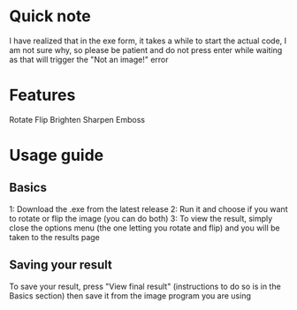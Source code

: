 # Quick note
I have realized that in the exe form, it takes a while to start the actual code, I am not sure why, so please be patient and do not press enter while waiting as that will trigger the "Not an image!" error
# Features
Rotate
Flip
Brighten
Sharpen
Emboss
# Usage guide
## Basics
1: Download the .exe from the latest release
2: Run it and choose if you want to rotate or flip the image (you can do both)
3: To view the result, simply close the options menu (the one letting you rotate and flip) and you will be taken to the results page
## Saving your result
To save your result, press "View final result" (instructions to do so is in the Basics section) then save it from the image program you are using
